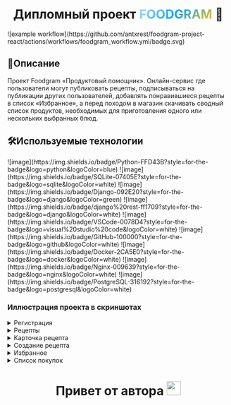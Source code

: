 <h1 align="center">
    Дипломный проект <span style="background: linear-gradient(135deg, #ABDCFF, #03A9F4, #FFC107);
          background-clip: text;
          -webkit-background-clip: text;
          -webkit-text-fill-color: transparent;
          -moz-background-clip: text;
          -moz-text-fill-color: transparent;">FOODGRAM</span> 🍔 
</h1>
![example workflow](https://github.com/antxrest/foodgram-project-react/actions/workflows/foodgram_workflow.yml/badge.svg)

<h2>📖Описание</h2>
<p>
    Проект Foodgram «Продуктовый помощник». Онлайн-сервис где пользователи могут публиковать рецепты, подписываться на публикации других пользователей, добавлять понравившиеся рецепты в список «Избранное», а перед походом в магазин скачивать сводный список продуктов, необходимых для приготовления одного или нескольких выбранных блюд.
</p>

<h2>🛠️Используемые технологии</h2>
![image](https://img.shields.io/badge/Python-FFD43B?style=for-the-badge&logo=python&logoColor=blue)
![image](https://img.shields.io/badge/SQLite-07405E?style=for-the-badge&logo=sqlite&logoColor=white)
![image](https://img.shields.io/badge/Django-092E20?style=for-the-badge&logo=django&logoColor=green)
![image](https://img.shields.io/badge/django%20rest-ff1709?style=for-the-badge&logo=django&logoColor=white)
![image](https://img.shields.io/badge/VSCode-0078D4?style=for-the-badge&logo=visual%20studio%20code&logoColor=white)
![image](https://img.shields.io/badge/GitHub-100000?style=for-the-badge&logo=github&logoColor=white)
![image](https://img.shields.io/badge/Docker-2CA5E0?style=for-the-badge&logo=docker&logoColor=white)
![image](https://img.shields.io/badge/Nginx-009639?style=for-the-badge&logo=nginx&logoColor=white)
![image](https://img.shields.io/badge/PostgreSQL-316192?style=for-the-badge&logo=postgresql&logoColor=white)
<h3>Иллюстрация проекта в скриншотах </h3>

<details>
  <summary>Регистрация</summary>
  <img src="./docs/auth.png" name="image-name">
</details>
<details>
  <summary>Рецепты</summary>
  <img src="./docs/index.png" name="image-name">
</details>
<details>
  <summary>Карточка рецепта</summary>
  <img src="./docs/recipe.png" name="image-name">
</details>
<details>
  <summary>Создание рецепта</summary>
  <img src="./docs/create_recipe.png" name="image-name">
</details>
<details>
  <summary>Избранное</summary>
  <img src="./docs/favorite.png" name="image-name">
</details>
<details>
  <summary>Список покупок</summary>
  <img src="./docs/shopping_cart.png" name="image-name">
</details>
<h1 align="center">Привет от автора </a> 
<img src="https://github.com/blackcater/blackcater/raw/main/images/Hi.gif" height="32" width="32"/></h1>
